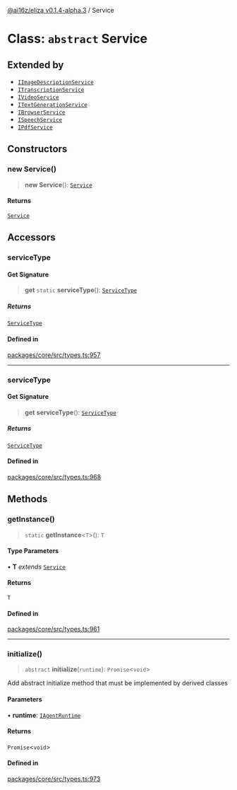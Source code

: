 [@ai16z/eliza v0.1.4-alpha.3](../index.md) / Service

# Class: `abstract` Service

## Extended by

- [`IImageDescriptionService`](../interfaces/IImageDescriptionService.md)
- [`ITranscriptionService`](../interfaces/ITranscriptionService.md)
- [`IVideoService`](../interfaces/IVideoService.md)
- [`ITextGenerationService`](../interfaces/ITextGenerationService.md)
- [`IBrowserService`](../interfaces/IBrowserService.md)
- [`ISpeechService`](../interfaces/ISpeechService.md)
- [`IPdfService`](../interfaces/IPdfService.md)

## Constructors

### new Service()

> **new Service**(): [`Service`](Service.md)

#### Returns

[`Service`](Service.md)

## Accessors

### serviceType

#### Get Signature

> **get** `static` **serviceType**(): [`ServiceType`](../enumerations/ServiceType.md)

##### Returns

[`ServiceType`](../enumerations/ServiceType.md)

#### Defined in

[packages/core/src/types.ts:957](https://github.com/ceasar28/modeMind/blob/main/modeMIND_Agent/packages/core/src/types.ts#L957)

***

### serviceType

#### Get Signature

> **get** **serviceType**(): [`ServiceType`](../enumerations/ServiceType.md)

##### Returns

[`ServiceType`](../enumerations/ServiceType.md)

#### Defined in

[packages/core/src/types.ts:968](https://github.com/ceasar28/modeMind/blob/main/modeMIND_Agent/packages/core/src/types.ts#L968)

## Methods

### getInstance()

> `static` **getInstance**\<`T`\>(): `T`

#### Type Parameters

• **T** *extends* [`Service`](Service.md)

#### Returns

`T`

#### Defined in

[packages/core/src/types.ts:961](https://github.com/ceasar28/modeMind/blob/main/modeMIND_Agent/packages/core/src/types.ts#L961)

***

### initialize()

> `abstract` **initialize**(`runtime`): `Promise`\<`void`\>

Add abstract initialize method that must be implemented by derived classes

#### Parameters

• **runtime**: [`IAgentRuntime`](../interfaces/IAgentRuntime.md)

#### Returns

`Promise`\<`void`\>

#### Defined in

[packages/core/src/types.ts:973](https://github.com/ceasar28/modeMind/blob/main/modeMIND_Agent/packages/core/src/types.ts#L973)
